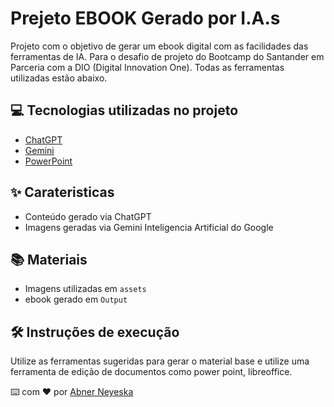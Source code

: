 
# Prejeto EBOOK Gerado por I.A.s

Projeto com o objetivo de gerar um ebook digital com as facilidades das ferramentas de IA. Para o desafio de projeto do Bootcamp do Santander em Parceria com a DIO (Digital Innovation One). Todas as ferramentas utilizadas
estão abaixo.

## 💻 Tecnologias utilizadas no projeto

- [ChatGPT](https://chat.openai.com/) 
- [Gemini](https://gemini.google.com/app)
- [PowerPoint](https://www.microsoft.com/en/microsoft-365/powerpoint)

## ✨ Carateristicas

- Conteúdo gerado via ChatGPT
- Imagens geradas via Gemini Inteligencia Artificial do Google

## 📚 Materiais

- Imagens utilizadas em `assets`
- ebook gerado em `Output`

## 🛠️ Instruções de execução

Utilize as ferramentas sugeridas para gerar o material base e utilize uma ferramenta de edição de documentos como power point, libreoffice.

⌨️ com ❤️ por [Abner Neyeska](https://github.com/abner520/Abner-Neyeska)
